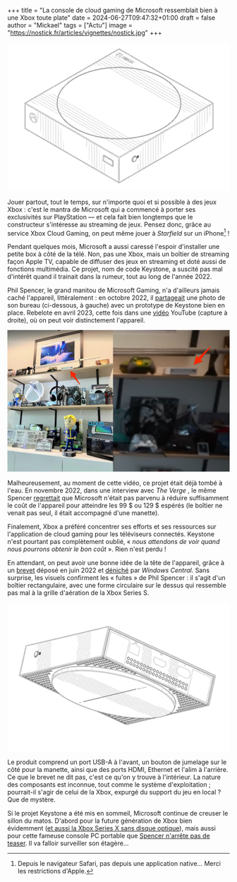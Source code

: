 +++
title = "La console de cloud gaming de Microsoft ressemblait bien à une Xbox toute plate"
date = 2024-06-27T09:47:32+01:00
draft = false
author = "Mickael"
tags = ["Actu"]
image = "https://nostick.fr/articles/vignettes/nostick.jpg"
+++

![Projet Keystone Xbox](keystone-brevet-microsoft.jpg "") 

Jouer partout, tout le temps, sur n'importe quoi et si possible à des jeux Xbox : c'est le mantra de Microsoft qui a commencé à porter ses exclusivités sur PlayStation — et cela fait bien longtemps que le constructeur s'intéresse au streaming de jeux. Pensez donc, grâce au service Xbox Cloud Gaming, on peut même jouer à *Starfield* sur un iPhone[^1] !

Pendant quelques mois, Microsoft a aussi caressé l'espoir d'installer une petite box à côté de la télé. Non, pas une Xbox, mais un boîtier de streaming façon Apple TV, capable de diffuser des jeux en streaming et doté aussi de fonctions multimédia. Ce projet, nom de code Keystone, a suscité pas mal d'intérêt quand il trainait dans la rumeur, tout au long de l'année 2022.

Phil Spencer, le grand manitou de Microsoft Gaming, n'a d'ailleurs jamais caché l'appareil, littéralement : en octobre 2022, il [partageait](https://x.com/XboxP3/status/1579495370786496512) une photo de son bureau (ci-dessous, à gauche) avec un prototype de Keystone bien en place. Rebelote en avril 2023, cette fois dans une [vidéo](https://www.youtube.com/watch?v=lenhYixuRy0) YouTube (capture à droite), où on peut voir distinctement l'appareil.

![Projet Keystone Xbox](keystone-xbox-microsoft.jpg "Phil Spencer fait rien qu'à fuiter des protos.") 

Malheureusement, au moment de cette vidéo, ce projet était déjà tombé à l'eau. En novembre 2022, dans une interview avec *The Verge* , le même Spencer [regrettait](https://www.theverge.com/23459189/phil-spencer-microsoft-activision-call-of-duty-xbox-playstation-candy-crush-apple-fortnite-vr) que Microsoft n'était pas parvenu à réduire suffisamment le coût de l'appareil pour atteindre les 99 $ ou 129 $ espérés (le boîtier ne venait pas seul, il était accompagné d'une manette).

Finalement, Xbox a préféré concentrer ses efforts et ses ressources sur l'application de cloud gaming pour les téléviseurs connectés. Keystone n'est pourtant pas complètement oublié, « *nous attendons de voir quand nous pourrons obtenir le bon coût* ». Rien n'est perdu !

En attendant, on peut avoir une bonne idée de la tête de l'appareil, grâce à un [brevet](https://ppubs.uspto.gov/dirsearch-public/print/downloadPdf/D1009161) déposé en juin 2022 et [déniché](https://www.windowscentral.com/gaming/xbox/the-xbox-that-never-was-our-first-detailed-look-at-the-keystone-cloud-streaming-console-design) par *Windows Central*. Sans surprise, les visuels confirment les « fuites » de Phil Spencer : il s'agit d'un boîtier rectangulaire, avec une forme circulaire sur le dessus qui ressemble pas mal à la grille d'aération de la Xbox Series S.

![Projet Keystone Xbox](keystone-brevet-microsoft-2.jpg "")

Le produit comprend un port USB-A à l'avant, un bouton de jumelage sur le côté pour la manette, ainsi que des ports HDMI, Ethernet et l'alim à l'arrière. Ce que le brevet ne dit pas, c'est ce qu'on y trouve à l'intérieur. La nature des composants est inconnue, tout comme le système d'exploitation ; pourrait-il s'agir de celui de la Xbox, expurgé du support du jeu en local ? Que de mystère.

Si le projet Keystone a été mis en sommeil, Microsoft continue de creuser le sillon du matos. D'abord pour la future génération de Xbox bien évidemment ([et aussi la Xbox Series X sans disque optique](https://nostick.fr/articles/2024/juin/0906-microsoft-revoit-sa-gamme-xbox/)), mais aussi pour cette fameuse console PC portable que [Spencer n'arrête pas de teaser](https://nostick.fr/articles/2024/juin/1006-microsoft-veut-xbox-portable/). Il va falloir surveiller son étagère…

[^1]: Depuis le navigateur Safari, pas depuis une application native… Merci les restrictions d'Apple.